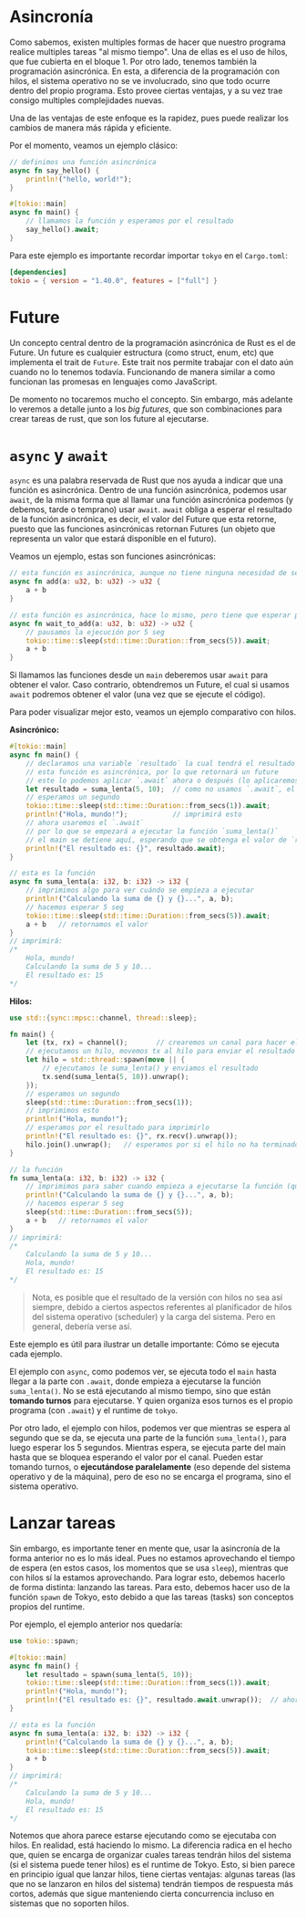 # Asincronía
Como sabemos, existen multiples formas de hacer que nuestro programa realice multiples tareas "al mismo tiempo". Una de ellas es el uso de hilos, que fue cubierta en el bloque 1. Por otro lado, tenemos también la programación asincrónica. En esta, a diferencia de la programación con hilos, el sistema operativo no se ve involucrado, sino que todo ocurre dentro del propio programa. Esto provee ciertas ventajas, y a su vez trae consigo multiples complejidades nuevas.

Una de las ventajas de este enfoque es la rapidez, pues puede realizar los cambios de manera más rápida y eficiente.

Por el momento, veamos un ejemplo clásico:
```rust
// definimos una función asincrónica
async fn say_hello() {
    println!("hello, world!");
}

#[tokio::main]
async fn main() {
    // llamamos la función y esperamos por el resultado
    say_hello().await;
}
```

Para este ejemplo es importante recordar importar `tokyo` en el `Cargo.toml`:
```toml
[dependencies]
tokio = { version = "1.40.0", features = ["full"] }
```

# Future

Un concepto central dentro de la programación asincrónica de Rust es el de Future. Un future es cualquier estructura (como struct, enum, etc) que implementa el trait de `Future`. Este trait nos permite trabajar con el dato aún cuando no lo tenemos todavía. Funcionando de manera similar a como funcionan las promesas en lenguajes como JavaScript.

De momento no tocaremos mucho el concepto. Sin embargo, más adelante lo veremos a detalle junto a los _big futures_, que son combinaciones para crear tareas de rust, que son los future al ejecutarse. 

# `async` y `await`

`async` es una palabra reservada de Rust que nos ayuda a indicar que una función es asincrónica. Dentro de una función asincrónica, podemos usar `await`, de la misma forma que al llamar una función asincrónica podemos (y debemos, tarde o temprano) usar `await`. `await` obliga a esperar el resultado de la función asincrónica, es decir, el valor del Future que esta retorne, puesto que las funciones asincrónicas retornan Futures (un objeto que representa un valor que estará disponible en el futuro).

Veamos un ejemplo, estas son funciones asincrónicas:
```rust
// esta función es asincrónica, aunque no tiene ninguna necesidad de serlo
async fn add(a: u32, b: u32) -> u32 {
    a + b
}

// esta función es asincrónica, hace lo mismo, pero tiene que esperar para hacer la suma
async fn wait_to_add(a: u32, b: u32) -> u32 {
    // pausamos la ejecución por 5 seg
    tokio::time::sleep(std::time::Duration::from_secs(5)).await;
    a + b
}
```

Si llamamos las funciones desde un `main` deberemos usar `await` para obtener el valor. Caso contrario, obtendremos un Future, el cual si usamos `await` podremos obtener el valor (una vez que se ejecute el código).

Para poder visualizar mejor esto, veamos un ejemplo comparativo con hilos.

**Asincrónico:**

```rust
#[tokio::main] 
async fn main() {
    // declaramos una variable `resultado` la cual tendrá el resultado de la función suma_lenta()
    // esta función es asincrónica, por lo que retornará un future
    // este lo podemos aplicar `.await` ahora o después (lo aplicaremos después)
    let resultado = suma_lenta(5, 10);  // como no usamos `.await`, el programa sigue
    // esperamos un segundo
    tokio::time::sleep(std::time::Duration::from_secs(1)).await;
    println!("Hola, mundo!");           // imprimirá esto
    // ahora usaremos el `.await`
    // por lo que se empezará a ejecutar la función `suma_lenta()`
    // el main se detiene aquí, esperando que se obtenga el valor de `resultado`
    println!("El resultado es: {}", resultado.await);
}

// esta es la función 
async fn suma_lenta(a: i32, b: i32) -> i32 {
    // imprimimos algo para ver cuándo se empieza a ejecutar
    println!("Calculando la suma de {} y {}...", a, b);
    // hacemos esperar 5 seg
    tokio::time::sleep(std::time::Duration::from_secs(5)).await;
    a + b   // retornamos el valor
}
// imprimirá:
/*  
    Hola, mundo!
    Calculando la suma de 5 y 10...
    El resultado es: 15
*/
```

**Hilos:**

```rust
use std::{sync::mpsc::channel, thread::sleep};

fn main() {
    let (tx, rx) = channel();       // crearemos un canal para hacer el retorno
    // ejecutamos un hilo, movemos tx al hilo para enviar el resultado
    let hilo = std::thread::spawn(move || {
        // ejecutamos le suma_lenta() y enviamos el resultado
        tx.send(suma_lenta(5, 10)).unwrap();
    });
    // esperamos un segundo
    sleep(std::time::Duration::from_secs(1));
    // imprimimos esto
    println!("Hola, mundo!");
    // esperamos por el resultado para imprimirlo
    println!("El resultado es: {}", rx.recv().unwrap());
    hilo.join().unwrap();   // esperamos por si el hilo no ha terminado
}

// la función
fn suma_lenta(a: i32, b: i32) -> i32 {
    // imprimimos para saber cuando empieza a ejecutarse la función (que resulta ser todo el hilo)
    println!("Calculando la suma de {} y {}...", a, b);
    // hacemos esperar 5 seg
    sleep(std::time::Duration::from_secs(5));
    a + b   // retornamos el valor
}
// imprimirá:
/*
    Calculando la suma de 5 y 10...
    Hola, mundo!
    El resultado es: 15
*/
```

> Nota, es posible que el resultado de la versión con hilos no sea así siempre, debido a ciertos aspectos referentes al planificador de hilos del sistema operativo (scheduler) y la carga del sistema. Pero en general, debería verse así.

Este ejemplo es útil para ilustrar un detalle importante: Cómo se ejecuta cada ejemplo.

El ejemplo con `async`, como podemos ver, se ejecuta todo el `main` hasta llegar a la parte con `.await`, donde empieza a ejecutarse la función `suma_lenta()`. No se está ejecutando al mismo tiempo, sino que están **tomando turnos** para ejecutarse. Y quien organiza esos turnos es el propio programa (con `.await`) y el runtime de `tokyo`.

Por otro lado, el ejemplo con hilos, podemos ver que mientras se espera al segundo que se da, se ejecuta una parte de la función `suma_lenta()`, para luego esperar los 5 segundos. Mientras espera, se ejecuta parte del main hasta que se bloquea esperando el valor por el canal. Pueden estar tomando turnos, o **ejecutándose paralelamente** (eso depende del sistema operativo y de la máquina), pero de eso no se encarga el programa, sino el sistema operativo. 

# Lanzar tareas

Sin embargo, es importante tener en mente que, usar la asincronía de la forma anterior no es lo más ideal. Pues no estamos aprovechando el tiempo de espera (en estos casos, los momentos que se usa `sleep`), mientras que con hilos sí la estamos aprovechando. Para lograr esto, debemos hacerlo de forma distinta: lanzando las tareas. Para esto, debemos hacer uso de la función `spawn` de Tokyo, esto debido a que las tareas (tasks) son conceptos propios del runtime.

Por ejemplo, el ejemplo anterior nos quedaría:
```rust
use tokio::spawn;

#[tokio::main] 
async fn main() {
    let resultado = spawn(suma_lenta(5, 10));
    tokio::time::sleep(std::time::Duration::from_secs(1)).await;
    println!("Hola, mundo!");
    println!("El resultado es: {}", resultado.await.unwrap());  // ahora el .await funciona como el .join de hilos
}

// esta es la función 
async fn suma_lenta(a: i32, b: i32) -> i32 {
    println!("Calculando la suma de {} y {}...", a, b);
    tokio::time::sleep(std::time::Duration::from_secs(5)).await;
    a + b 
}
// imprimirá:
/*  
    Calculando la suma de 5 y 10...
    Hola, mundo!
    El resultado es: 15
*/
```

Notemos que ahora parece estarse ejecutando como se ejecutaba con hilos. En realidad, está haciendo lo mismo. La diferencia radica en el hecho que, quien se encarga de organizar cuales tareas tendrán hilos del sistema (si el sistema puede tener hilos) es el runtime de Tokyo. Esto, si bien parece en principio igual que lanzar hilos, tiene ciertas ventajas: algunas tareas (las que no se lanzaron en hilos del sistema) tendrán tiempos de respuesta más cortos, además que sigue manteniendo cierta concurrencia incluso en sistemas que no soporten hilos.